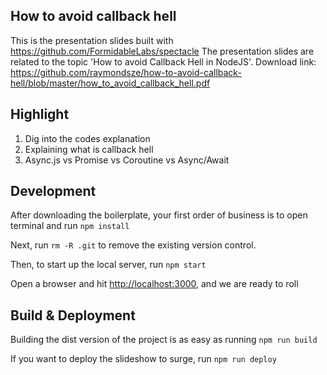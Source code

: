 ## How to avoid callback hell
This is the presentation slides built with https://github.com/FormidableLabs/spectacle
The presentation slides are related to the topic 'How to avoid Callback Hell in NodeJS'.
Download link: https://github.com/raymondsze/how-to-avoid-callback-hell/blob/master/how_to_avoid_callback_hell.pdf

## Highlight
1. Dig into the codes explanation
2. Explaining what is callback hell
3. Async.js vs Promise vs Coroutine vs Async/Await

## Development

After downloading the boilerplate, your first order of business is to open terminal and run `npm install`

Next, run `rm -R .git` to remove the existing version control.

Then, to start up the local server, run `npm start`

Open a browser and hit [http://localhost:3000](http://localhost:3000), and we are ready to roll

## Build & Deployment

Building the dist version of the project is as easy as running `npm run build`

If you want to deploy the slideshow to surge, run `npm run deploy`
